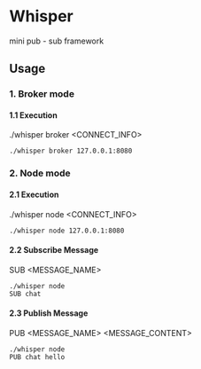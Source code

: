 # Whisper
mini pub - sub framework

## Usage

### 1. Broker mode

#### 1.1 Execution
./whisper broker <CONNECT_INFO>
```
./whisper broker 127.0.0.1:8080
```

### 2. Node mode

#### 2.1 Execution
./whisper node <CONNECT_INFO>
```
./whisper node 127.0.0.1:8080
```

#### 2.2 Subscribe Message

SUB <MESSAGE_NAME>

```
./whisper node
SUB chat
```


#### 2.3 Publish Message

PUB <MESSAGE_NAME> <MESSAGE_CONTENT>

```
./whisper node
PUB chat hello
```
